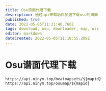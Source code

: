 ```yaml
---
title: Osu谱面代理下载
description: 通过api来帮助你加速下载osu的谱面
published: true
date: 2022-05-05T11:21:40.760Z
tags: download, osu, downloader, map, osz
editor: markdown
dateCreated: 2022-05-05T11:18:55.209Z
---
```


# Osu谱面代理下载

`https://api.ninym.top/beatmapsets/${mapid}`
`https://api.ninym.top/osumap/${mapid}`

